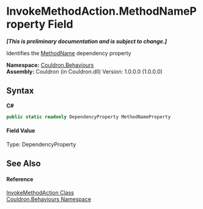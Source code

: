# InvokeMethodAction.MethodNameProperty Field
 _**\[This is preliminary documentation and is subject to change.\]**_

Identifies the <a href="P_Couldron_Behaviours_InvokeMethodAction_MethodName">MethodName</a>&nbsp;dependency property

**Namespace:**&nbsp;<a href="N_Couldron_Behaviours">Couldron.Behaviours</a><br />**Assembly:**&nbsp;Couldron (in Couldron.dll) Version: 1.0.0.0 (1.0.0.0)

## Syntax

**C#**<br />
``` C#
public static readonly DependencyProperty MethodNameProperty
```


#### Field Value
Type: DependencyProperty

## See Also


#### Reference
<a href="T_Couldron_Behaviours_InvokeMethodAction">InvokeMethodAction Class</a><br /><a href="N_Couldron_Behaviours">Couldron.Behaviours Namespace</a><br />